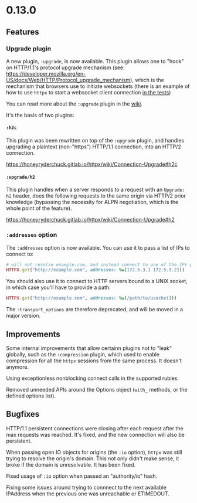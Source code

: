 # 0.13.0

## Features

### Upgrade plugin

A new plugin, `:upgrade`, is now available. This plugin allows one to "hook" on HTTP/1.1's protocol upgrade mechanism (see: https://developer.mozilla.org/en-US/docs/Web/HTTP/Protocol_upgrade_mechanism), which is the mechanism that browsers use to initiate websockets (there is an example of how to use `httpx` to start a websocket client connection [in the tests](https://gitlab.com/honeyryderchuck/httpx/-/blob/master/test/support/requests/plugins/upgrade.rb))

You can read more about the `:upgrade` plugin in the [wiki](https://honeyryderchuck.gitlab.io/httpx/wiki/Connection-Upgrade).

It's the basis of two plugins:

#### `:h2c`

This plugin was been rewritten on top of the `:upgrade` plugin, and handles upgrading a plaintext (non-"https") HTTP/1.1 connection, into an HTTP/2 connection.

https://honeyryderchuck.gitlab.io/httpx/wiki/Connection-Upgrade#h2c

#### `:upgrade/h2`

This plugin handles when a server responds to a request with an `Upgrade: h2` header, does the following requests to the same origin via HTTP/2 prior knowledge (bypassing the necessity for ALPN negotiation, which is the whole point of the feature).

https://honeyryderchuck.gitlab.io/httpx/wiki/Connection-Upgrade#h2

### `:addresses` option

The `:addresses` option is now available. You can use it to pass a list of IPs to connect to:

```ruby
# will not resolve example.com, and instead connect to one of the IPs passed.
HTTPX.get("http://example.com", addresses: %w[172.5.3.1 172.5.3.2]))
```

You should also use it to connect to HTTP servers bound to a UNIX socket, in which case you'll have to provide a path:

```ruby
HTTPX.get("http://example.com", addresses: %w[/path/to/usocket]))
```

The `:transport_options` are therefore deprecated, and will be moved in a major version.

## Improvements

Some internal improvements that allow certainn plugins not to "leak" globally, such as the `:compression` plugin, which used to enable compression for all the `httpx` sessions from the same process. It doesn't anymore.

Using exceptionless nonblocking connect calls in the supported rubies.

Removed unneeded APIs around the Options object (`with_` methods, or the defined options list).

## Bugfixes

HTTP/1.1 persistent connections were closing after each request after the max requests was reached. It's fixed, and the new connection will also be persistent.

When passing open IO objects for origins (the `:io` option), `httpx` was still trying to resolve the origin's domain. This not only didn't make sense, it broke if the domain is unresolvable. It has been fixed.

Fixed usage of `:io` option when passed an "authority/io" hash.

Fixing some issues around trying to connnect to the next available IPAddress when the previous one was unreachable or ETIMEDOUT.